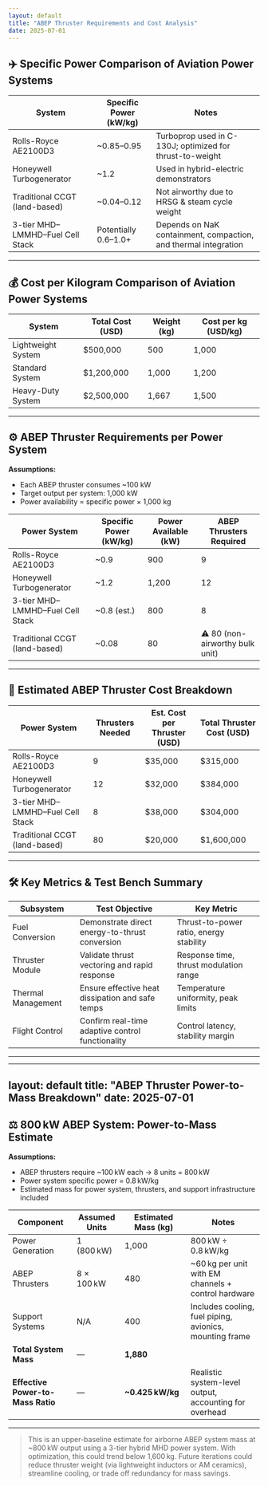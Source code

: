 ```yaml
---
layout: default
title: "ABEP Thruster Requirements and Cost Analysis"
date: 2025-07-01
---
```


## ✈️ Specific Power Comparison of Aviation Power Systems

| System                             | Specific Power (kW/kg) | Notes                                                        |
|-----------------------------------|------------------------|--------------------------------------------------------------|
| Rolls-Royce AE2100D3              | ~0.85–0.95             | Turboprop used in C-130J; optimized for thrust-to-weight     |
| Honeywell Turbogenerator          | ~1.2                   | Used in hybrid-electric demonstrators                        |
| Traditional CCGT (land-based)     | ~0.04–0.12             | Not airworthy due to HRSG & steam cycle weight               |
| 3-tier MHD–LMMHD–Fuel Cell Stack  | Potentially 0.6–1.0+   | Depends on NaK containment, compaction, and thermal integration |

---

## 💰 Cost per Kilogram Comparison of Aviation Power Systems

| System             | Total Cost (USD) | Weight (kg) | Cost per kg (USD/kg) |
|-------------------|------------------|-------------|-----------------------|
| Lightweight System | $500,000         | 500         | 1,000                 |
| Standard System    | $1,200,000       | 1,000       | 1,200                 |
| Heavy-Duty System  | $2,500,000       | 1,667       | 1,500                 |

---

## ⚙️ ABEP Thruster Requirements per Power System

**Assumptions:**
- Each ABEP thruster consumes ~100 kW
- Target output per system: 1,000 kW
- Power availability = specific power × 1,000 kg

| Power System                       | Specific Power (kW/kg) | Power Available (kW) | ABEP Thrusters Required         |
|-----------------------------------|------------------------|----------------------|----------------------------------|
| Rolls-Royce AE2100D3              | ~0.9                   | 900                  | 9                                |
| Honeywell Turbogenerator          | ~1.2                   | 1,200                | 12                               |
| 3-tier MHD–LMMHD–Fuel Cell Stack  | ~0.8 (est.)            | 800                  | 8                                |
| Traditional CCGT (land-based)     | ~0.08                  | 80                   | ⚠️ 80 (non-airworthy bulk unit) |

---

## 💸 Estimated ABEP Thruster Cost Breakdown

| Power System                       | Thrusters Needed | Est. Cost per Thruster (USD) | Total Thruster Cost (USD) |
|-----------------------------------|------------------|-------------------------------|----------------------------|
| Rolls-Royce AE2100D3              | 9                | $35,000                       | $315,000                   |
| Honeywell Turbogenerator          | 12               | $32,000                       | $384,000                   |
| 3-tier MHD–LMMHD–Fuel Cell Stack  | 8                | $38,000                       | $304,000                   |
| Traditional CCGT (land-based)     | 80               | $20,000                       | $1,600,000                 |

---

## 🛠️ Key Metrics & Test Bench Summary

| Subsystem          | Test Objective                              | Key Metric                          |
|--------------------|----------------------------------------------|-------------------------------------|
| Fuel Conversion    | Demonstrate direct energy-to-thrust conversion | Thrust-to-power ratio, energy stability |
| Thruster Module    | Validate thrust vectoring and rapid response | Response time, thrust modulation range |
| Thermal Management | Ensure effective heat dissipation and safe temps | Temperature uniformity, peak limits |
| Flight Control     | Confirm real-time adaptive control functionality | Control latency, stability margin   |

---

---
layout: default
title: "ABEP Thruster Power-to-Mass Breakdown"
date: 2025-07-01
---

## ⚖️ 800 kW ABEP System: Power-to-Mass Estimate

**Assumptions:**
- ABEP thrusters require ~100 kW each → 8 units = 800 kW
- Power system specific power = 0.8 kW/kg
- Estimated mass for power system, thrusters, and support infrastructure included

| Component           | Assumed Units        | Estimated Mass (kg) | Notes                                                  |
|--------------------|----------------------|---------------------|--------------------------------------------------------|
| Power Generation    | 1 (800 kW)           | 1,000               | 800 kW ÷ 0.8 kW/kg                                      |
| ABEP Thrusters      | 8 × 100 kW           | 480                 | ~60 kg per unit with EM channels + control hardware     |
| Support Systems     | N/A                  | 400                 | Includes cooling, fuel piping, avionics, mounting frame |
| **Total System Mass** | —                  | **1,880**           |                                                        |
| **Effective Power-to-Mass Ratio** | —        | **~0.425 kW/kg**    | Realistic system-level output, accounting for overhead  |

---

> This is an upper-baseline estimate for airborne ABEP system mass at ~800 kW output using a 3-tier hybrid MHD power system. With optimization, this could trend below 1,600 kg. Future iterations could reduce thruster weight (via lightweight inductors or AM ceramics), streamline cooling, or trade off redundancy for mass savings.

